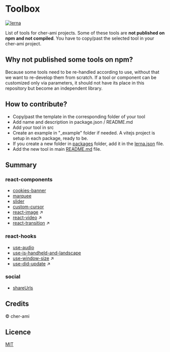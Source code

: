 # Toolbox

[![lerna](https://img.shields.io/badge/maintained%20with-lerna-cc00ff.svg)](https://lerna.js.org/)

List of tools for cher-ami projects.
Some of these tools are **not published on npm and not compiled**. You have to copy/past the selected tool in your cher-ami project.

## Why not published some tools on npm?

Because some tools need to be re-handled according to use, without that we want to re-develop them from scratch.
If a tool or component can be customized only via parameters, it should not have its place in this repository but become an independent library. 

## How to contribute?

- Copy/past the template in the corresponding folder of your tool
- Add name and description in package.json / README.md
- Add your tool in src
- Create an example in "\_example" folder if needed. A vitejs project is setup in each package, ready to be.
- If you create a new folder in [packages](packages) folder, add it in the [lerna.json](lerna.json) file.
- Add the new tool in main [README.md](README.md) file.

## Summary

### react-components

- [cookies-banner](packages/react-components/cookies-banner)
- [marquee](packages/react-components/marquee)
- [slider](packages/react-components/slider)
- [custom-cursor](packages/react-components/custom-cursor)
- [react-image](https://github.com/willybrauner/react-libraries/tree/main/packages/react-components/react-image) ↗
- [react-video](https://github.com/willybrauner/react-libraries/tree/main/packages/react-components/react-video) ↗
- [react-transition](https://github.com/willybrauner/react-libraries/tree/main/packages/react-components/react-transition) ↗

### react-hooks

- [use-audio](packages/react-hooks/use-audio)
- [use-is-handheld-and-landscape](packages/react-hooks/use-is-handheld-and-landscape)
- [use-window-size](https://github.com/willybrauner/react-libraries/tree/main/packages/react-hooks/use-window-size) ↗
- [use-did-update](https://github.com/willybrauner/react-libraries/tree/main/packages/react-hooks/use-did-update) ↗

### social

- [shareUrls](packages/social/shareUrls)

## Credits

© cher-ami

## Licence

[MIT](LICENSE)
